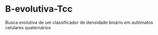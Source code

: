 # B-evolutiva-Tcc
Busca evolutiva de um classificador de densidade binário em autômatos celulares quaternários
